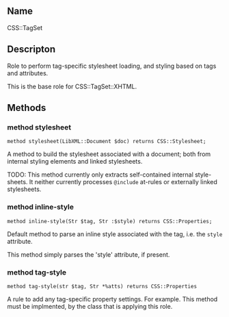 Name
----

CSS::TagSet

Descripton
----------

Role to perform tag-specific stylesheet loading, and styling based on tags and attributes.

This is the base role for CSS::TagSet::XHTML.

Methods
-------

### method stylesheet

    method stylesheet(LibXML::Document $doc) returns CSS::Stylesheet;

A method to build the stylesheet associated with a document; both from internal styling elements and linked stylesheets.

TODO: This method currently only extracts self-contained internal style-sheets. It neither currently processes `@include` at-rules or externally linked stylesheets.

### method inline-style

    method inline-style(Str $tag, Str :$style) returns CSS::Properties;

Default method to parse an inline style associated with the tag, i.e. the `style` attribute.

This method simply parses the 'style' attribute, if present.

### method tag-style

    method tag-style(str $tag, Str *%atts) returns CSS::Properties

A rule to add any tag-specific property settings. For example. This method must be implmented, by the class that is applying this role.

